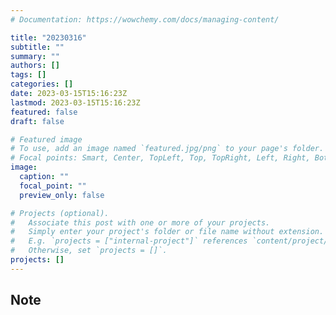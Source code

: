 ```yaml
---
# Documentation: https://wowchemy.com/docs/managing-content/

title: "20230316"
subtitle: ""
summary: ""
authors: []
tags: []
categories: []
date: 2023-03-15T15:16:23Z
lastmod: 2023-03-15T15:16:23Z
featured: false
draft: false

# Featured image
# To use, add an image named `featured.jpg/png` to your page's folder.
# Focal points: Smart, Center, TopLeft, Top, TopRight, Left, Right, BottomLeft, Bottom, BottomRight.
image:
  caption: ""
  focal_point: ""
  preview_only: false

# Projects (optional).
#   Associate this post with one or more of your projects.
#   Simply enter your project's folder or file name without extension.
#   E.g. `projects = ["internal-project"]` references `content/project/deep-learning/index.md`.
#   Otherwise, set `projects = []`.
projects: []
---
```


## Note

